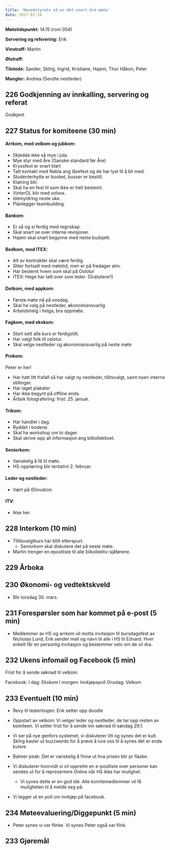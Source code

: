 ```yaml
---
title: 'Hovedstyrets nå-er-det-snart-åre-møte'
date: 2017-01-16
---
```


**Møtetidspunkt:** 14.15 (rom 054)

**Servering og referering:** Erik

**Vinstraff:** Martin

**Ølstraff:**  

**Tilstede:** Sander, Sklirg, Ingrid, Kristiane, Hajem, Thor Håkon, Peter

**Mangler:** Andrea (Sendte nestleder)

## 226 Godkjenning av innkalling, servering og referat 

Godkjent
## 227 Status for komiteene (30 min)

#### Arrkom, med velkom og jubkom:
  - Skjedde ikke så mye i jula.
  - Mye styr med Åre (Ganske standard før Åre)
  - Kryssfest er snart klart
  - Tatt kontakt med Nabla ang låvefest og de har lyst til å bli med.
  - Studenterhytta er booket, busser er bestilt.
  - Klatring blir.
  - Skal ha en fest til som ikke er helt bestemt.
  - VinterOL blir med volvox. 
  - Idémyldring neste uke. 
  - Planlegger teambuilding.

#### Bankom:  

  - Er så og si ferdig med regnskap.
  - Skal snart se over interne revisjoner.
  - Hajem skal snart begynne med neste budsjett.

#### Bedkom, med ITEX:  

  - Alt av kontrakter skal være ferdig. 
  - Sliter fortsatt med møtetid, men er på fredager atm.
  - Har bestemt hvem som skal på Oslotur
  - ITEX: Hege har tatt over som leder. (Gratulerer!)
  

#### Dotkom, med appkom:

  - Første møte nå på onsdag. 
  - Skal ha valg på nestleder, økonomiansvarlig
  - Arbeidshelg i helga, bra oppmøte.

#### Fagkom, med ekskom:  

  - Stort sett alle kurs er ferdigstilt.
  - Har valgt folk til oslotur.
  - Skal velge nestleder og økonomiansvarlig på neste møte

#### Prokom:  

  Peter er her!  
  - Har hatt litt frafall så har valgt ny nestleder, tillitsvalgt, samt noen interne stillinger.  
  - Har laget plakater  
  - Har ikke begynt på offline enda.  
  - Årbok fotografering: frist: 25. januar.  
  
#### Trikom:  

  - Har handlet i dag.
  - Ryddet i bodene.
  - Skal ha workshop om to dager.
  - Skal skrive opp all informasjon ang bilkollektivet.

#### Seniorkom: 

  - Vanskelig å få til møte.
  - HS-opplæring blir tentativt 2. februar.

#### Leder og nestleder:  
* Vært på IDIovation
  

#### ITV: 
  - Ikke her.

## 228 Interkom (10 min) 

  - Tillitsvalgtkurs har blitt etterspurt. 
    - Seniorkom skal diskutere det på neste møte.
  - Martin trenger en epostliste til alle bilkollektiv-sjåførene.
  
## 229 Årboka

## 230 Økonomi- og vedtektskveld

  - Blir torsdag 30. mars. 

## 231 Forespørsler som har kommet på e-post (5 min) 

  - Medlemmer av HS og arrkom vil motta invitasjon til bursdagsfest av Nicholas Lund, Erik sender mail og navn til alle i HS til Edvard. Hver enkelt får en personlig invitasjon og bestemmer selv om de vil dra.


## 232 Ukens infomail og Facebook (5 min)  
  Frist for å sende søknad til velkom.

  Facebook:
  I dag: Ekskom
  I morgen: Innkjøpspoll
  Onsdag: Velkom
  
  
## 233 Eventuelt (10 min)

  - Revy til teaterlosjen: Erik setter opp doodle
  - Oppstart av velkom: Vi velger leder og nestleder, de tar opp resten av komiteen. Vi setter frist for å sende inn søknad til søndag 29.1.
  - Vi ser på nye genfors systemet, vi diskuterer litt og synes det er kult. Sklirg kaster ut buzzwords for å prøve å lure oss til å synes det er enda kulere. 
  - Balmer peak: Det er vanskelig å finne ut hva prisen blir pr flaske. 

  - Vi diskuterer hvorvidt vi vil opprette en e-postliste over personer kan sendes ut for å representere Online når HS ikke har mulighet. 
    - Vi synes dette er en god idé. Alle komitemedlemmer vil få muligheten til å melde seg på. 

  - Vi legger ut en poll om innkjøp på facebook.


## 234 Møteevaluering/Diggepunkt (5 min)

  - Peter synes vi var flinke. Vi synes Peter også var flink. 

## 233 Gjøremål
